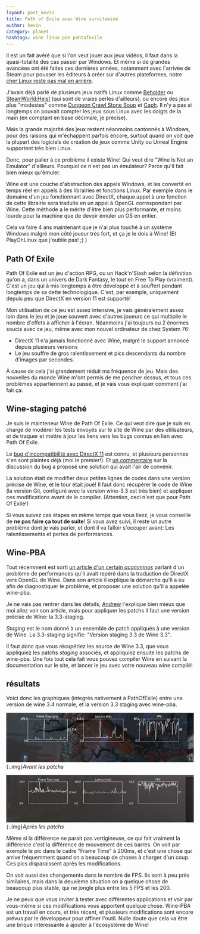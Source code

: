 ```yaml
---
layout: post_kevin
title: Path of Exile avec Wine survitaminé
author: kevin
category: planet
hashtags: wine linux poe pahtofexile
---
```


Il est un fait avéré que si l'on veut jouer aux jeux vidéos, il faut dans la quasi-totalité des cas passer par Windows. Et même si de grandes avancées ont été faites ces dernières années, notamment avec l'arrivée de Steam pour pousser les éditeurs à créer sur d'autres plateformes, notre [cher Linux reste pas mal en arrière](http://store.steampowered.com/hwsurvey).

<!--break-->

J'avais déjà parlé de plusieurs jeux natifs Linux comme [Beholder](https://www.ilphrin.com/fr/planet/2017/07/14/beholder-1984-en-jeu-video-sous-linux.html) ou [SteamWorld:Heist](https://www.ilphrin.com/fr/planet/2017/05/29/steamworld-heist-humble-bundle.html) (qui sont de vraies perles d'ailleurs), ou encore des jeux plus "modestes" comme [Dungeon Crawl Stone Soup](https://www.ilphrin.com/fr/2013/10/25/dungeon-craw-stone-soup-la-perle-a-avoir.html) et [Caph](https://www.ilphrin.com/fr/2012/10/08/un-jeu-de-dessin-base-sur-les-lois-de-la-physiques.html). Il n'y a pas si longtemps on pouvait compter les jeux sous Linux avec les doigts de la main (en comptant en base décimale, je précise).

Mais la grande majorité des jeux restent néanmoins cantonnés à Windows, pour des raisons qui m'échappent parfois encore, surtout quand on voit que la plupart des logiciels de création de jeux comme Unity ou Unreal Engine supportent très bien Linux.

Donc, pour palier à ce problème il existe Wine! Qui veut dire "Wine Is Not an Emulator" d'ailleurs. Pourquoi ce n'est pas un émulateur? Parce qu'il fait bien mieux qu'émuler.

Wine est une couche d'abstraction des appels Windows, et les convertit en temps réel en appels à des librairies et fonctions Linux. Par exemple dans le domaine d'un jeu fonctionnant avec DirectX, chaque appel à une fonction de cette librairie sera traduite en un appel à OpenGL correspondant par Wine. Cette méthode a le mérite d'être bien plus performante, et moins lourde pour la machine que de devoir émuler un OS en entier.

Cela va faire 4 ans maintenant que je n'ai plus touché à un système Windows malgré mon côté joueur très fort, et ça je le dois à Wine! (Et PlayOnLinux que j'oublie pas! ;) )

## Path Of Exile

Path Of Exile est un jeu d'action RPG, ou un Hack'n'Slash selon la définition qu'on a, dans un univers de Dark Fantasy, le tout en Free To Play (vraiment). C'est un jeu qui à mis longtemps à être développé et à souffert pendant longtemps de sa dette technologique. C'est, par exemple, uniquement depuis peu que DirectX en version 11 est supporté!

Mon utilisation de ce jeu est assez intensive, je vais généralement assez loin dans le jeu et je joue souvent avec d'autres joueurs ce qui multiplie le nombre d'effets à afficher à l'écran. Néanmoins j'ai toujours eu 2 énormes soucis avec ce jeu, même avec mon nouvel ordinateur de chez System 76:

* DirectX 11 n'a jamais fonctionné avec Wine, malgré le support annoncé depuis plusieurs versions
* Le jeu souffre de gros ralentissement et pics descendants du nombre d'images par secondes.

À cause de cela j'ai grandement réduit ma fréquence de jeu. Mais des nouvelles du monde Wine m'ont permis de me pencher dessus, et tous ces problèmes appartiennent au passé, et je vais vous expliquer comment j'ai fait ça.

## Wine-staging patché

Je suis le mainteneur Wine de Path Of Exile. Ce qui veut dire que je suis en charge de modérer les tests envoyés sur le site de Wine par des utilisateurs, et de traquer et mettre à jour les liens vers les bugs connus en lien avec Path Of Exile.

Le [bug d'incompatibilité avec DirectX 11](https://bugs.winehq.org/show_bug.cgi?id=42695) est connu, et plusieurs personnes s'en sont plaintes déjà (moi le premier!). Et [un commentaire](https://bugs.winehq.org/show_bug.cgi?id=42695#c15) sur la discussion du bug a proposé une solution qui avait l'air de convenir.

La solution était de modifier deux petites lignes de codes dans une version précise de Wine, et le tour était joué! Il faut donc récupérer le code de Wine (la version Git, configuré avec la version wine-3.3 est très bien) et appliquer ces modifications avant de le compiler. (Attention, ceci n'est que pour Path Of Exile!)

Si vous suivez ces étapes en même temps que vous lisez, je vous conseille de __ne pas faire ça tout de suite__! Si vous avez suivi, il reste un autre problème dont je vais parler, et dont il va falloir s'occuper avant: Les ralentissements et pertes de performances.

## Wine-PBA

Tout récemment est sorti [un article d'un certain _acomminos_](https://comminos.com/posts/2018-02-21-wined3d-profiling.html) parlant d'un problème de performances qu'il avait repéré dans la traduction de DirectX vers OpenGL de Wine. Dans son article il explique la démarche qu'il a eu afin de diagnostiquer le problème, et proposer une solution qu'il a appelée wine-pba.

Je ne vais pas rentrer dans les détails, [Andrew](https://github.com/acomminos) l'explique bien mieux que moi allez voir son article, mais pour appliquer les patchs il faut une version précise de Wine: la 3.3-staging.

_Staging_ est le nom donné à un ensemble de patch appliqués à une version de Wine. La 3.3-staging signifie: "Version staging 3.3 de Wine 3.3".

Il faut donc que vous récupériez les source de Wine 3.3, que vous appliquiez les patchs _staging_ associés, et appliquiez ensuite les patchs de wine-pba. Une fois tout cela fait vous pouvez compiler Wine en suivant la documentation sur le site, et lancer le jeu avec votre nouveau wine compilé!

## résultats

Voici donc les graphiques (integrés nativement à PathOfExile) entre une version de wine 3.4 normale, et la version 3.3 staging avec wine-pba.

![Path Of Exile avant les patchs](/images/wine_01.jpg){:.img}_Avant les patchs_

![Path of Exile après les patchs](/images/wine_02.jpg){:.img}_Après les patchs_

Même si la différence ne parait pas vertigineuse, ce qui fait vraiment la différence c'est la différence de mouvement de ces barres. On voit par exemple le pic dans le cadre "Frame Time" à 200ms, et c'est une chose qui arrive fréquemment quand on a beaucoup de choses à charger d'un coup. Ces pics disparaissent après les modifications.

On voit aussi des changements dans le nombre de FPS. Ils sont à peu près similaires, mais dans la deuxième situation on a quelque chose de beaucoup plus stable, qui ne jongle plus entre les 5 FPS et les 200.

Je ne peux que vous inviter à tester avec différentes applications et voir par vous-même si ces modifications vous apportent quelque chose. Wine-PBA est un travail en cours, et très récent, et plusieurs modifications sont encore prévus par le développeur pour affiner l'outil. Nulle doute que cela va être une brique intéressante à ajouter à l'écosystème de Wine!

